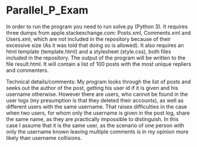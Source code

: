 # Parallel_P_Exam

In order to run the program you need to run solve.py (Python 3). It requires three dumps from apple.stackexchange.com: Posts.xml, Comments.xml and Users.xml,
which are not included in the repository because of their excessive size (As it was told that doing so is allowed). It also requires an html template (template.html)
and a stylesheet (style.css), both files included in the repository. The output of the program will be written to the file result.html. It will contain a list of 100 posts
with the most unique repliers and commenters.

Technical details/comments:
My program looks through the list of posts and seeks out the author of the post, getting his user id if it is given and his username otherwise. However there are users, who
cannot be found in the user logs (my presumption is that they deleted their accounts), as well as different users with the same username. That raises difficulties in the case
when two users, for whom only the username is given in the post log, share the same name, as they are practically impossible to distinguish. In this case I assume that it is
the same user, as the scenario of one person with only the username known leaving multiple comments is in my opinion more likely than username collisions. 
